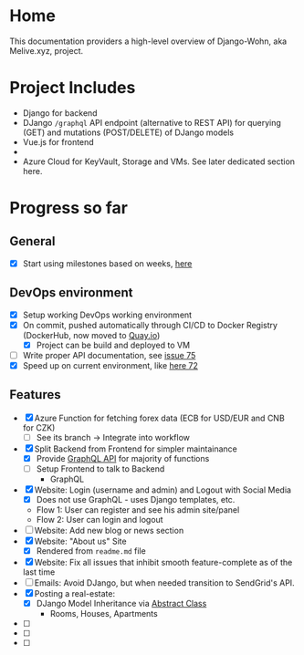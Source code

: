 # Home

This documentation providers a high-level overview of Django-Wohn, aka Melive.xyz, project.

# Project Includes

- Django for backend
- DJango `/graphql` API endpoint (alternative to REST API) for querying (GET) and mutations (POST/DELETE) of DJango models
- Vue.js for frontend
-
- Azure Cloud for KeyVault, Storage and VMs. See later dedicated section here.


# Progress so far

## General

- [x] Start using milestones based on weeks, [here](https://github.com/dmpe/django-wohn/milestone)

## DevOps environment
- [x] Setup working DevOps working environment
- [x] On commit, pushed automatically through CI/CD to Docker Registry (DockerHub, now moved to [Quay.io](https://quay.io/user/dmpe))
  - [x] Project can be build and deployed to VM
- [ ] Write proper API documentation, see [issue 75](https://github.com/dmpe/django-wohn/issues/75)
- [x] Speed up on current environment, like [here 72](https://github.com/dmpe/django-wohn/issues/72)

## Features

- [x] Azure Function for fetching forex data (ECB for USD/EUR and CNB for CZK)
  - [ ] See its branch -> Integrate into workflow

- [x] Split Backend from Frontend for simpler maintainance
    - [x] Provide [GraphQL API](https://github.com/dmpe/django-wohn/issues/54) for majority of functions
    - [ ] Setup Frontend to talk to Backend
       - GraphQL
- [x] Website: Login (username and admin) and Logout with Social Media
  - [x] Does not use GraphQL - uses Django templates, etc.
  - Flow 1: User can register and see his admin site/panel
  - Flow 2: User can login and logout
- [ ] Website: Add new blog or news section
- [x] Website: "About us" Site
    - [x] Rendered from `readme.md` file
- [x] Website: Fix all issues that inhibit smooth feature-complete as of the last time
- [ ] Emails: Avoid DJango, but when needed transition to SendGrid's API.
- [x] Posting a real-estate:
    - [x] DJango Model Inheritance via [Abstract Class](https://docs.djangoproject.com/en/2.2/topics/db/models/#model-inheritance)
        - Rooms, Houses, Apartments
- [ ]
- [ ]
- [ ]
